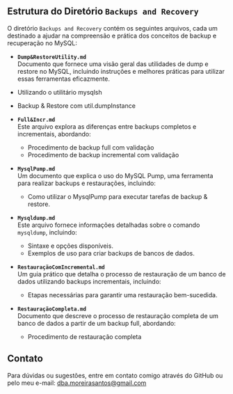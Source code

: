 ## Estrutura do Diretório `Backups and Recovery`

O diretório `Backups and Recovery` contém os seguintes arquivos, cada um destinado a ajudar na compreensão e prática dos conceitos de backup e recuperação no MySQL:

- **`Dump&RestoreUtility.md`**  
  Documento que fornece uma visão geral das utilidades de dump e restore no MySQL, incluindo instruções e melhores práticas para utilizar essas ferramentas eficazmente.
- Utilizando o utilitário mysqlsh
- Backup & Restore com util.dumpInstance

- **`Full&Incr.md`**  
  Este arquivo explora as diferenças entre backups completos e incrementais, abordando:
  - Procedimento de backup full com validação
  - Procedimento de backup incremental com validação

- **`MysqlPump.md`**  
  Um documento que explica o uso do MySQL Pump, uma ferramenta para realizar backups e restaurações, incluindo:
  - Como utilizar o MysqlPump para executar tarefas de backup & restore.
  
- **`Mysqldump.md`**  
  Este arquivo fornece informações detalhadas sobre o comando `mysqldump`, incluindo:
  - Sintaxe e opções disponíveis.
  - Exemplos de uso para criar backups de bancos de dados.

- **`RestauraçãoComIncremental.md`**  
  Um guia prático que detalha o processo de restauração de um banco de dados utilizando backups incrementais, incluindo:
  - Etapas necessárias para garantir uma restauração bem-sucedida.

- **`RestauraçãoCompleta.md`**  
  Documento que descreve o processo de restauração completa de um banco de dados a partir de um backup full, abordando:
  - Procedimento de restauração completa


## Contato

Para dúvidas ou sugestões, entre em contato comigo através do GitHub ou pelo meu e-mail: dba.moreirasantos@gmail.com
